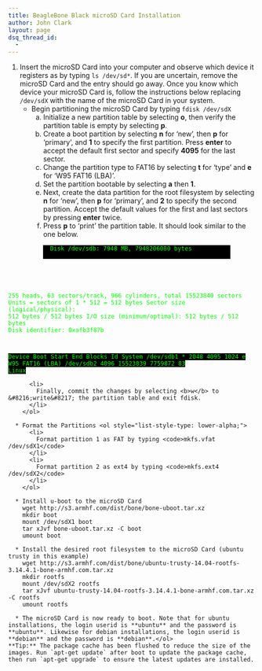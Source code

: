 ```yaml
---
title: BeagleBone Black microSD Card Installation
author: John Clark
layout: page
dsq_thread_id:
  - 
---
```

  1. Insert the microSD Card into your computer and observe which device it registers as by typing `ls /dev/sd*`. If you are uncertain, remove the microSD Card and the entry should go away. Once you know which device your microSD Card is, follow the instructions below replacing `/dev/sdX` with the name of the microSD Card in your system. 
      * Begin partitioning the microSD Card by typing `fdisk /dev/sdX` <ol style="list-style-type: lower-alpha;">
          <li>
            Initialize a new partition table by selecting <b>o</b>, then verify the partition table is empty by selecting <b>p</b>.
          </li>
          <li>
            Create a boot partition by selecting <b>n</b> for &#8216;new&#8217;, then <b>p</b> for &#8216;primary&#8217;, and <b>1</b> to specify the first partition. Press <b>enter</b> to accept the default first sector and specify <b>4095</b> for the last sector.
          </li>
          <li>
            Change the partition type to FAT16 by selecting <b>t</b> for &#8216;type&#8217; and <b>e</b> for &#8216;W95 FAT16 (LBA)&#8217;.
          </li>
          <li>
            Set the partition bootable by selecting <b>a</b> then <b>1</b>.
          </li>
          <li>
            Next, create the data partition for the root filesystem by selecting <b>n</b> for &#8216;new&#8217;, then <b>p</b> for &#8216;primary&#8217;, and <b>2</b> to specify the second partition. Accept the default values for the first and last sectors by pressing <b>enter</b> twice.
          </li>
          <li>
            Press <b>p</b> to &#8216;print&#8217; the partition table. It should look similar to the one below.
          </li>
          <pre style="padding-left:1em; width:85%; background: #000000; color: #00ff00;"><code style="font-size: 12px; background: #000000; color: #00ff00;">Disk /dev/sdb: 7948 MB, 7948206080 bytes
255 heads, 63 sectors/track, 966 cylinders, total 15523840 sectors
Units = sectors of 1 * 512 = 512 bytes
Sector size (logical/physical): 512 bytes / 512 bytes
I/O size (minimum/optimal): 512 bytes / 512 bytes
Disk identifier: 0xafb3f87b

   Device Boot      Start         End      Blocks   Id  System
/dev/sdb1   *        2048        4095        1024    e  W95 FAT16 (LBA)
/dev/sdb2            4096    15523839     7759872   83  Linux</code></pre>
          
          <li>
            Finally, commit the changes by selecting <b>w</b> to &#8216;write&#8217; the partition table and exit fdisk.
          </li>
        </ol>
    
      * Format the Partitions <ol style="list-style-type: lower-alpha;">
          <li>
            Format partition 1 as FAT by typing <code>mkfs.vfat /dev/sdX1</code>
          </li>
          <li>
            Format partition 2 as ext4 by typing <code>mkfs.ext4 /dev/sdX2</code>
          </li>
        </ol>
    
      * Install u-boot to the microSD Card
        wget http://s3.armhf.com/dist/bone/bone-uboot.tar.xz
        mkdir boot
        mount /dev/sdX1 boot
        tar xJvf bone-uboot.tar.xz -C boot
        umount boot
    
      * Install the desired root filesystem to the microSD Card (ubuntu trusty in this example)
        wget http://s3.armhf.com/dist/bone/ubuntu-trusty-14.04-rootfs-3.14.4.1-bone-armhf.com.tar.xz
        mkdir rootfs
        mount /dev/sdX2 rootfs
        tar xJvf ubuntu-trusty-14.04-rootfs-3.14.4.1-bone-armhf.com.tar.xz -C rootfs
        umount rootfs
    
      * The microSD Card is now ready to boot. Note that for ubuntu installations, the login userid is **ubuntu** and the password is **ubuntu**. Likewise for debian installations, the login userid is **debian** and the password is **debian**.</ol> 
    **Tip:** The package cache has been flushed to reduce the size of the images. Run `apt-get update` after boot to update the package cache, then run `apt-get upgrade` to ensure the latest updates are installed.